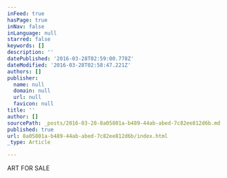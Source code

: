 ```yaml
---
inFeed: true
hasPage: true
inNav: false
inLanguage: null
starred: false
keywords: []
description: ''
datePublished: '2016-03-28T02:59:00.778Z'
dateModified: '2016-03-28T02:58:47.221Z'
authors: []
publisher:
  name: null
  domain: null
  url: null
  favicon: null
title: ''
author: []
sourcePath: _posts/2016-03-28-8a05801a-b489-44ab-abed-7c82ee812d6b.md
published: true
url: 8a05801a-b489-44ab-abed-7c82ee812d6b/index.html
_type: Article

---
```

ART FOR SALE